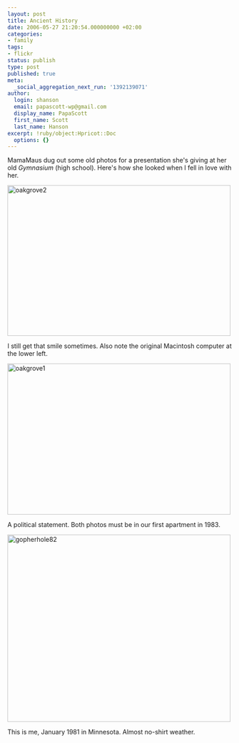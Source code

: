 ```yaml
---
layout: post
title: Ancient History
date: 2006-05-27 21:20:54.000000000 +02:00
categories:
- family
tags:
- flickr
status: publish
type: post
published: true
meta:
  _social_aggregation_next_run: '1392139071'
author:
  login: shanson
  email: papascott-wp@gmail.com
  display_name: PapaScott
  first_name: Scott
  last_name: Hanson
excerpt: !ruby/object:Hpricot::Doc
  options: {}
---
```

<p>MamaMaus dug out some old photos for a presentation she's giving at her old <em>Gymnasium </em>(high school). Here's how she looked when I fell in love with her.</p>
<p><a href="http://www.flickr.com/photos/papascott/154267865/" title="Photo Sharing"><img src="http://static.flickr.com/57/154267865_d8972ec34f.jpg" width="500" height="338" alt="oakgrove2" /></a></p>
<p>I still get that smile sometimes. Also note the original Macintosh computer at the lower left.</p>
<p><a href="http://www.flickr.com/photos/papascott/154265947/" title="Photo Sharing"><img src="http://static.flickr.com/49/154265947_089e569488.jpg" width="500" height="339" alt="oakgrove1" /></a></p>
<p>A political statement. Both photos must be in our first apartment in 1983.</p>
<p><a href="http://www.flickr.com/photos/papascott/154272355/" title="Photo Sharing"><img src="http://static.flickr.com/70/154272355_bf474e70cb.jpg" width="500" height="420" alt="gopherhole82" /></a></p>
<p>This is me, January 1981 in Minnesota. Almost no-shirt weather. </p>
